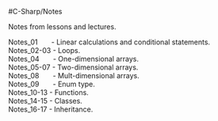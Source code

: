 #C-Sharp/Notes

Notes from lessons and lectures.  
  
Notes_01&nbsp;&nbsp;&nbsp;&nbsp;&nbsp;&nbsp;&nbsp;- Linear calculations and conditional statements.  
Notes_02-03 - Loops.  
Notes_04&nbsp;&nbsp;&nbsp;&nbsp;&nbsp;&nbsp;&nbsp;- One-dimensional arrays.  
Notes_05-07 - Two-dimensional arrays.  
Notes_08&nbsp;&nbsp;&nbsp;&nbsp;&nbsp;&nbsp;&nbsp;- Mult-dimensional arrays.  
Notes_09&nbsp;&nbsp;&nbsp;&nbsp;&nbsp;&nbsp;&nbsp;- Enum type.  
Notes_10-13	- Functions.  
Notes_14-15 - Classes.  
Notes_16-17 - Inheritance.  
